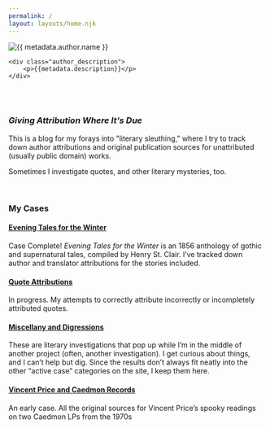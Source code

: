 ```yaml
---
permalink: /
layout: layouts/home.njk
---
```



<div class="padded_author_container">
    <img src="{{ metadata.author.avatar }}" alt="{{ metadata.author.name }}">

    <div class="author_description">
        <p>{{metadata.description}}</p>
    </div>
</div>

<br>
<br>

<div class="message-box">
   <h3><em>Giving Attribution Where It's Due</em></h3>
   
This is a blog for my forays into "literary sleuthing," where I try to track down author attributions and original publication sources
for unattributed (usually public domain) works.

Sometimes I investigate quotes, and other literary mysteries, too.
</div>

<br>

<div class="message-box">
<h3>My Cases</h3>

#### [Evening Tales for the Winter](/pages/evening-tales-for-the-winter-1856/)

Case Complete! _Evening Tales for the Winter_ is an 1856 anthology of gothic and supernatural tales, compiled by Henry St. Clair. I’ve tracked down author and translator attributions for the stories included.

#### [Quote Attributions](/pages/quote-attributions/)

In progress. My attempts to correctly attribute incorrectly or incompletely attributed quotes.

#### [Miscellany and Digressions](/pages/miscellany-and-digressions/)

These are literary investigations that pop up while I’m in the middle of another project (often, another investigation). I get curious about things, and I can’t help but dig. Since the results don’t always fit neatly into the other “active case” categories on the site, I keep them here.

#### [Vincent Price and Caedmon Records](/pages/vincent-price-and-caedmon-records/)

An early case. All the original sources for Vincent Price’s spooky readings on two Caedmon LPs from the 1970s
</div>




